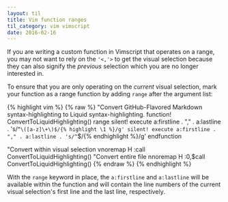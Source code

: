 ```yaml
---
layout: til
title: Vim function ranges
til_category: vim vimscript
date: 2016-02-16
---
```


If you are writing a custom function in Vimscript that operates on a range, 
you may not want to rely on the `'<,'>` to get the visual selection
because they can also signify the *previous* selection which you are no longer
interested in.

To ensure that you are only operating on the *current* visual selection, mark
your function as a range function by adding `range` after the argument list:

{% highlight vim %}
{% raw %}
"Convert GitHub-Flavored Markdown syntax-highlighting to Liquid syntax-highlighting.
function! ConvertToLiquidHighlighting() range
  silent! execute a:firstline . "," . a:lastline . 's/^```\([a-z]\+\)$/{% highlight \1 %}/g'
  silent! execute a:firstline . "," . a:lastline . 's/^```$/{% endhighlight %}/g'
endfunction

"Convert within visual selection
vnoremap <leader>H :call ConvertToLiquidHighlighting()<cr>
"Convert entire file
nnoremap <leader>H  :0,$call ConvertToLiquidHighlighting()<cr>
{% endraw %}
{% endhighlight %}


With the `range` keyword in place, the `a:firstline` and `a:lastline` will be available within
the function and will contain the line numbers of
the current visual selection's first line and the last line, respectively.


